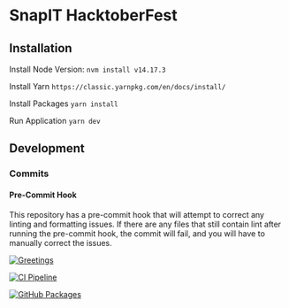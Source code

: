 # SnapIT HacktoberFest

## Installation

Install Node Version:
`nvm install v14.17.3`

Install Yarn
`https://classic.yarnpkg.com/en/docs/install/`

Install Packages
`yarn install`

Run Application
`yarn dev`

## Development

### Commits

#### Pre-Commit Hook

This repository has a pre-commit hook that will attempt to correct any linting and formatting
issues. If there are any files that still contain lint after running the pre-commit hook, the commit
will fail, and you will have to manually correct the issues.

[![Greetings](https://github.com/docedson/hacktoberfest-frontend/actions/workflows/greetings.yml/badge.svg)](https://github.com/SnapITSolutions/hacktoberfest-frontend/actions/workflows/greetings.yml)

[![CI Pipeline](https://github.com/docedson/hacktoberfest-frontend/actions/workflows/ci-pipeline.yml/badge.svg)](https://github.com/SnapITSolutions/hacktoberfest-frontend/actions/workflows/ci-pipeline.yml)

[![GitHub Packages](https://github.com/docedson/hacktoberfest-frontend/actions/workflows/github-packages.yml/badge.svg)](https://github.com/SnapITSolutions/hacktoberfest-frontend/actions/workflows/github-packages.yml)
